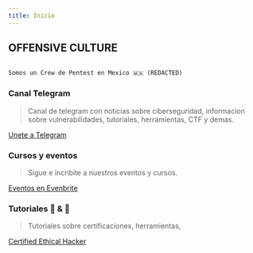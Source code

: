 ```yaml
---
title: Inicio
---
```


## OFFENSIVE CULTURE


```markdown

Somos un Crew de Pentest en Mexico 🇲🇽 (REDACTED)

```

### Canal Telegram

> Canal de telegram con noticias sobre ciberseguridad, informacion sobre vulnerabilidades, tutoriales, herramientas, CTF y demas.

[Unete a Telegram](https://t.me/TheCasualsSecurity)

### Cursos y eventos

> Sigue e incribite a nuestros eventos y cursos.

[Eventos en Evenbrite](#)

### Tutoriales 📙 & 🎥

> Tutoriales sobre certificaciones, herramientas, 

[Certified Ethical Hacker](https://the-casuals-security.github.io/ceh)




